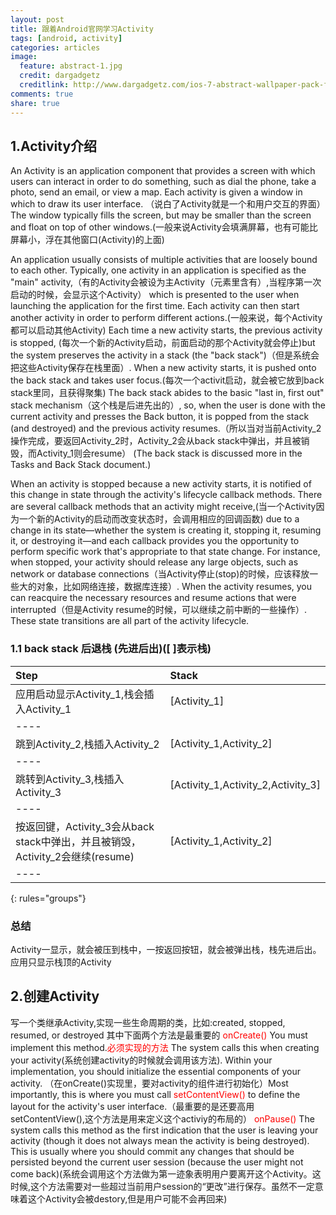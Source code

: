 ```yaml
---
layout: post
title: 跟着Android官网学习Activity
tags: [android, activity]
categories: articles
image:
  feature: abstract-1.jpg
  credit: dargadgetz
  creditlink: http://www.dargadgetz.com/ios-7-abstract-wallpaper-pack-for-iphone-5-and-ipod-touch-retina/
comments: true
share: true
---
```



## 1.Activity介绍 ##

An Activity is an application component that provides a screen with which users can interact in order to do something, such as dial the phone, take a photo, send an email, or view a map. Each activity is given a window in which to draw its user interface. （说白了Activity就是一个和用户交互的界面） The window typically fills the screen, but may be smaller than the screen and float on top of other windows.(一般来说Activity会填满屏幕，也有可能比屏幕小，浮在其他窗口(Activity)的上面)

An application usually consists of multiple activities that are loosely bound to each other. Typically, one activity in an application is specified as the "main" activity,（有的Activity会被设为主Activity（<Activiy>元素里含有<intent-filter>）,当程序第一次启动的时候，会显示这个Activity） which is presented to the user when launching the application for the first time. Each activity can then start another activity in order to perform different actions.(一般来说，每个Activity都可以启动其他Activity) Each time a new activity starts, the previous activity is stopped, (每次一个新的Activity启动，前面启动的那个Activity就会停止)but the system preserves the activity in a stack (the "back stack")（但是系统会把这些Activity保存在栈里面）. When a new activity starts, it is pushed onto the back stack and takes user focus.(每次一个activit启动，就会被它放到back stack里同，且获得聚集) The back stack abides to the basic "last in, first out" stack mechanism（这个栈是后进先出的）, so, when the user is done with the current activity and presses the Back button, it is popped from the stack (and destroyed) and the previous activity resumes.（所以当对当前Activity_2操作完成，要返回Activity_2时，Activity_2会从back stack中弹出，并且被销毁，而Activity_1则会resume） (The back stack is discussed more in the Tasks and Back Stack document.)

When an activity is stopped because a new activity starts, it is notified of this change in state through the activity's lifecycle callback methods. There are several callback methods that an activity might receive,(当一个Activity因为一个新的Activity的启动而改变状态时，会调用相应的回调函数) due to a change in its state—whether the system is creating it, stopping it, resuming it, or destroying it—and each callback provides you the opportunity to perform specific work that's appropriate to that state change. For instance, when stopped, your activity should release any large objects, such as network or database connections（当Activity停止(stop)的时候，应该释放一些大的对象，比如网络连接，数据库连接）. When the activity resumes, you can reacquire the necessary resources and resume actions that were interrupted（但是Activity resume的时候，可以继续之前中断的一些操作）. These state transitions are all part of the activity lifecycle.


### 1.1  back stack 后退栈 (先进后出)([ ]表示栈)

| Step        | Stack           |                
|:------------- |:-------------|
| 应用启动显示Activity_1,栈会插入Activity_1      | [Activity_1] |
|----
| 跳到Activity_2,栈插入Activity_2      | [Activity_1,Activity_2]     |
|----
| 跳转到Activity_3,栈插入Activity_3 | [Activity_1,Activity_2,Activity_3]      |
|----
| 按返回键，Activity_3会从back stack中弹出，并且被销毁，Activity_2会继续(resume) | [Activity_1,Activity_2]      |
|----
{: rules="groups"}

### 总结 ###
Activity一显示，就会被压到栈中，一按返回按钮，就会被弹出栈，栈先进后出。应用只显示栈顶的Activity

## 2.创建Activity

写一个类继承Activity,实现一些生命周期的类，比如:created, stopped, resumed, or destroyed
其中下面两个方法是最重要的
 <font color='red'>onCreate()</font>
You must implement this method.<font color='red'>必须实现的方法</font> The system calls this when creating your activity(系统创建activity的时候就会调用该方法). Within your implementation, you should initialize the essential components of your activity. （在onCreate()实现里，要对activity的组件进行初始化）Most importantly, this is where you must call <font color='red'>setContentView()</font> to define the layout for the activity's user interface.（最重要的是还要高用setContentView(),这个方法是用来定义这个activiy的布局的）
<font color='red'>onPause()</font>
The system calls this method as the first indication that the user is leaving your activity (though it does not always mean the activity is being destroyed). This is usually where you should commit any changes that should be persisted beyond the current user session (because the user might not come back)(系统会调用这个方法做为第一迹象表明用户要离开这个Activity。这时候,这个方法需要对一些超过当前用户session的“更改”进行保存。虽然不一定意味着这个Activity会被destory,但是用户可能不会再回来)
